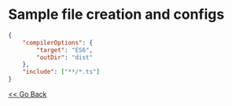 # Sample file creation and configs

```json
{
    "compilerOptions": {
        "target": "ES6",
        "outDir": "dist"
    },
    "include": ["**/*.ts"]
}
```
[<< Go Back](https://github.com/saurabhshcs/typescript-learnings)
